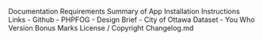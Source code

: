 Documentation Requirements
	Summary of App
	Installation Instructions
	Links 	- Github
			- PHPFOG
			- Design Brief
			- City of Ottawa Dataset
			- You
	Who
Version
Bonus Marks
	License / Copyright
	Changelog.md